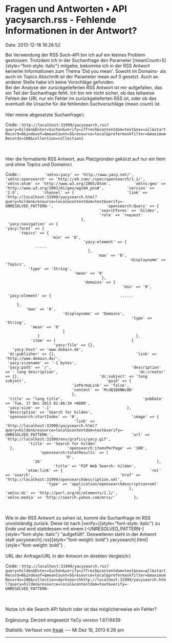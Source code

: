 Fragen und Antworten • API yacysarch.rss - Fehlende Informationen in der Antwort?
=================================================================================

Date: 2013-12-18 18:26:52

Bei Verwendung der RSS Such-API bin ich auf ein kleines Problem
gestossen. Trotzdem ich in der Suchanfrage den Parameter
[meanCount=5]{style="font-style: italic"} mitgebe, bekomme ich in der
RSS Antwort keinerlei Informationen zum Thema \'Did you mean\'. Sowohl
im Domains- als auch im Topics Abschnitt ist der Parameter mean auf 0
gesetzt. Auch an anderer Stelle habe ich keine Vorschläge gefunden.\
Bei der Analyse der zurückgelieferten RSS Antwort ist mir aufgefallen,
das ein Teil der Suchanfrage fehlt. Ich bin mir nicht sicher, ob das
teilweise Fehlen der URL nur ein Fehler im zurückgelieferten RSS ist,
oder ob das eventuell die Ursache für die fehlenden Suchvorschläge (mean
count) ist.\
\
Hier meine abgesetzte Suchanfrage:\

Code: 
:   `http://localhost:31999/yacysearch.rss?query=hilden&Enter=Suchen&verify=iffresh&contentdom=text&nav=all&startRecord=0&indexof=&meanCount=5&resource=local&prefermaskfilter=&maximumRecords=100&collection=collection1`

\
\
Hier die formatierte RSS Antwort, aus Platzgründen gekürzt auf nur ein
Item und ohne Topics und Domains:\

Code: 
:   `          'xmlns:yacy' => 'http://www.yacy.net/',          'xmlns:opensearch' => 'http://a9.com/-/spec/opensearch/1.1/',          'xmlns:atom' => 'http://www.w3.org/2005/Atom',          'xmlns:geo' => 'http://www.w3.org/2003/01/geo/wgs84_pos#',          'version' => '2.0',          'channel' => {                       'link' => 'http://localhost:31999/yacysearch.html?query=hilden&resource=local&contentdom=text&verify=-UNRESOLVED_PATTERN-',                       'opensearch:Query' => {                                             'searchTerms' => 'hilden',                                             'role' => 'request'                                           },                       'yacy:navigation' => {                                            'yacy:facet' => {                                                            'topics' => {                                                                        'min' => '0',                                                                        'yacy:element' => {                              .....                                                                                        },                                                                        'max' => '0',                                                                        'displayname' => 'Topics',                                                                        'type' => 'String',                                                                        'mean' => '0'                                                                      },                                                            'domains' => {                                                                         'min' => '0',                                                                         'yacy:element' => {                              ......                                                                                         },                                                                         'max' => '0',                                                                         'displayname' => 'Domains',                                                                         'type' => 'String',                                                                         'mean' => '0'                                                                       }                                                          }                                          },                       'item' => [                                 {                                   'yacy:file' => {},                                   'yacy:host' => 'www.domain.de',                                   'dc:publisher' => {},                                   'link' => 'http://www.domain.de/',                                   'yacy:sizename' => '-1 bytes',                                   'yacy:path' => '/',                                   'description' => ' long description',                                   'dc:creator' => {},                                   'dc:subject' => 'long subject',                                   'guid' => {                                             'isPermaLink' => 'false',                                             'content' => 'McdQ1Q6NNc8B'                                           },                                   'title' => "long title",                                   'pubDate' => 'Tue, 17 Dec 2013 01:46:34 +0000',                                   'yacy:size' => '-1'                                 },             'description' => 'Search for hilden',                       'opensearch:startIndex' => '0',                       'image' => {                                  'link' => 'http://localhost:31999/yacysearch.html?query=hilden&resource=local&contentdom=text&verify=-UNRESOLVED_PATTERN-',                                  'url' => 'http://localhost:31999/env/grafics/yacy.gif',                                  'title' => 'Search for hilden'                                },                       'opensearch:itemsPerPage' => '100',                       'opensearch:totalResults' => [                                                    '0',                                                    '26'                                                  ],                       'title' => 'P2P Web Search: hilden',                       'atom:link' => {                                      'rel' => 'search',                                      'href' => 'http://localhost:31999/opensearchdescription.xml',                                      'type' => 'application/opensearchdescription+xml'                                    }                     },          'xmlns:dc' => 'http://purl.org/dc/elements/1.1/',          'xmlns:media' => 'http://search.yahoo.com/mrss/'        };`

\
\
Wie in der RSS Antwort zu sehen ist, kommt die Suchanfrage im RSS
unvolständig zurück. Diese ist nach
[verify=]{style="font-style: italic"} zu Ende und wird stattdessen mit
einem [-UNRESOLVED\_PATTERN-]{style="font-style: italic"}
\"aufgefüllt\". Desweiteren steht in der Antwort statt
yacysearch[.rss]{style="font-weight: bold"}
yacysearch[.html]{style="font-weight: bold"} .\
\
URL der Anfrage/URL in der Antwort im direkten Vergleich:\

Code: 
:   `http://localhost:31999/yacysearch.rss?query=hilden&Enter=Suchen&verify=iffresh&contentdom=text&nav=all&startRecord=0&indexof=&meanCount=5&resource=local&prefermaskfilter=&maximumRecords=100&collection=darksearchhttp://localhost:31999/yacysearch.html?query=hilden&resource=local&contentdom=text&verify=-UNRESOLVED_PATTERN-`

\
\
Nutze ich die Search API falsch oder ist das möglicherweise ein Fehler?\
\
Ergänzung: Derzeit eingesetzt YaCy version 1.67/9439

Statistik: Verfasst von
[freak](http://forum.yacy-websuche.de/memberlist.php?mode=viewprofile&u=9007)
--- Mi Dez 18, 2013 6:26 pm

------------------------------------------------------------------------
